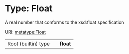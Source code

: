 
# Type: Float


A real number that conforms to the xsd:float specification

URI: [metatype:Float](https://w3id.org/linkml/meta/types/Float)

|  |  |  |
| --- | --- | --- |
| Root (builtin) type | | **float** |
